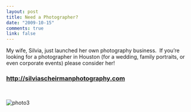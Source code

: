 ```yaml
--- 
layout: post
title: Need a Photographer?
date: "2009-10-15"
comments: true
link: false
---
```

<p>My wife, Silvia, just launched her own photography business.&#160; If you’re looking for a photographer in Houston (for a wedding, family portraits, or even corporate events) please consider her!</p>  <h3><a href="http://silviascheirmanphotography.com">http://silviascheirmanphotography.com</a></h3>  <p>&#160;</p>  <p><img src="/images/photo2.png" alt="photo3"   /></p>  <p>&#160;</p>  <p><img alt="" src="http://silviascheirmanphotography.com/images/rates.jpg" /></p>
